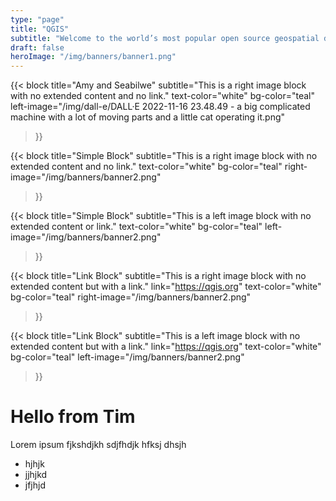 ```yaml
---
type: "page"
title: "QGIS"
subtitle: "Welcome to the world’s most popular open source geospatial data management and analysis suite."
draft: false
heroImage: "/img/banners/banner1.png"
---
```


{{< block
    title="Amy and Seabilwe"
    subtitle="This is a right image block with no extended content and no link."
    text-color="white"
    bg-color="teal"
    left-image="/img/dall-e/DALL·E 2022-11-16 23.48.49 - a big complicated machine with a lot of moving parts and a little cat operating it.png"
>}}

{{< block
    title="Simple Block"
    subtitle="This is a right image block with no extended content and no link."
    text-color="white"
    bg-color="teal"
    right-image="/img/banners/banner2.png"
>}}

{{< block
    title="Simple Block"
    subtitle="This is a left image block with no extended content or link."
    text-color="white"
    bg-color="teal"
    left-image="/img/banners/banner2.png"
>}}

{{< block
    title="Link Block"
    subtitle="This is a right image block with no extended content but with a link."
    link="https://qgis.org"
    text-color="white"
    bg-color="teal"
    right-image="/img/banners/banner2.png"
>}}

{{< block
    title="Link Block"
    subtitle="This is a left image block with no extended content but with a link."
    link="https://qgis.org"
    text-color="white"
    bg-color="teal"
    left-image="/img/banners/banner2.png"
>}}

<div class="content">

# Hello from Tim

Lorem ipsum fjkshdjkh sdjfhdjk hfksj dhsjh

* hjhjk
* jjhjkd
* jfjhjd

</div>
